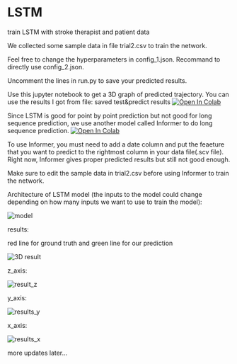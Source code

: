 # LSTM
train LSTM with stroke therapist and patient data

We collected some sample data in file trial2.csv to train the network.

Feel free to change the hyperparameters in config_1.json. Recommand to directly use config_2.json.

Uncomment the lines in run.py to save your predicted results.

Use this jupyter notebook to get a 3D graph of predicted trajectory. You can use the results I got from file: saved test&predict results
[![Open In Colab](https://colab.research.google.com/assets/colab-badge.svg)](https://colab.research.google.com/github/zeyangz2/LSTM/blob/master/3D%20graph%20LSTM%20results.ipynb)

Since LSTM is good for point by point prediction but not good for long sequence prediction, we use another model called Informer to do long sequence prediction.
[![Open In Colab](https://colab.research.google.com/assets/colab-badge.svg)](https://colab.research.google.com/github/zeyangz2/LSTM/blob/master/Informer_for_stroke_research.ipynb)

To use Informer, you must need to add a date column and put the feaeture that you want to predict to the rightmost column in your data file(.scv file). Right now, Informer gives proper predicted results but still not good enough.

Make sure to edit the sample data in trial2.csv before using Informer to train the network.

Architecture of LSTM model (the inputs to the model could change depending on how many inputs we want to use to train the model):

![model](https://github.com/zeyangz2/LSTM/assets/73300066/801da6f7-11a1-4b94-bb89-f78f34086115)

results:

red line for ground truth and green line for our prediction

![3D result](https://github.com/zeyangz2/LSTM/assets/73300066/567839c0-16eb-4870-8e89-90343fa5423b)

z_axis:

![result_z](https://github.com/zeyangz2/LSTM/assets/73300066/e4a386d9-3d7d-46bc-b2ee-57cbad2cc750)

y_axis:

![results_y](https://github.com/zeyangz2/LSTM/assets/73300066/8902b71a-0f5a-4329-9964-554f8a639a62)

x_axis:

![results_x](https://github.com/zeyangz2/LSTM/assets/73300066/7b59c058-e4d3-4e12-a590-9ef38c316835)

more updates later...


